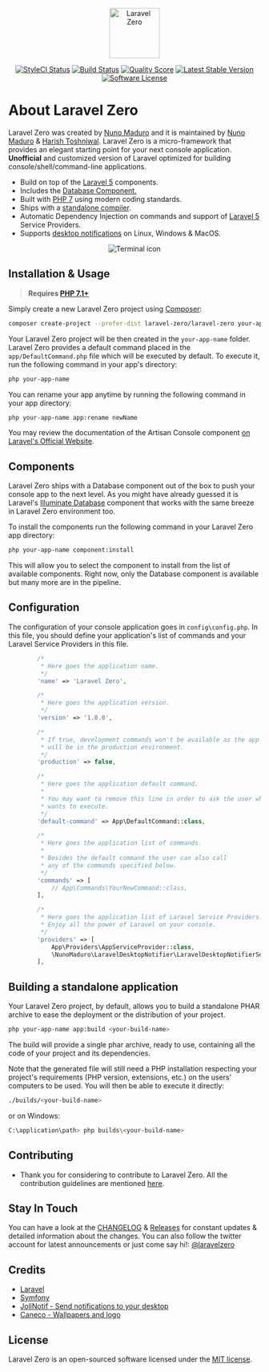 <p align="center">
    <img title="Laravel Zero" height="100" src="https://raw.githubusercontent.com/laravel-zero/docs/master/images/logo/laravel-zero-readme.png" />
</p>
<p align="center">
  <a href="https://styleci.io/repos/96572957"><img src="https://styleci.io/repos/96572957/shield" alt="StyleCI Status"></img></a>
  <a href="https://travis-ci.org/laravel-zero/framework"><img src="https://img.shields.io/travis/laravel-zero/framework/stable.svg?style=flat-square" alt="Build Status"></img></a>
  <a href="https://scrutinizer-ci.com/g/laravel-zero/framework"><img src="https://img.shields.io/scrutinizer/g/laravel-zero/framework.svg?style=flat-square" alt="Quality Score"></img></a>
  <a href="https://packagist.org/packages/laravel-zero/framework"><img src="https://poser.pugx.org/laravel-zero/framework/v/stable.svg" alt="Latest Stable Version"></a>
  <a href="LICENSE"><img src="https://img.shields.io/badge/license-MIT-brightgreen.svg?style=flat-square" alt="Software License"></img></a>
</p>

About Laravel Zero
================

Laravel Zero was created by [Nuno Maduro](https://github.com/nunomaduro) and it is maintained by [Nuno Maduro](https://github.com/nunomaduro) & [Harish Toshniwal](https://github.com/introwit). Laravel Zero is a micro-framework that provides an elegant starting point for your next console application.
**Unofficial** and customized version of Laravel optimized for building console/shell/command-line applications.

- Build on top of the [Laravel 5](https://laravel.com) components.
- Includes the [Database Component.](#components)
- Built with [PHP 7](https://php.net) using modern coding standards.
- Ships with a [standalone compiler](#build-a-standalone-application).
- Automatic Dependency Injection on commands and support of [Laravel 5](https://laravel.com) Service Providers.
- Supports [desktop notifications](https://github.com/laravel-zero/laravel-zero) on Linux, Windows & MacOS.

<p align="center">
    <img title="Terminal icon" src="https://raw.githubusercontent.com/laravel-zero/docs/master/images/code.png" />
</p>

## Installation & Usage

> **Requires [PHP 7.1+](https://php.net/releases/)**

Simply create a new Laravel Zero project using [Composer](https://getcomposer.org):

```bash
composer create-project --prefer-dist laravel-zero/laravel-zero your-app-name
```

Your Laravel Zero project will be then created in the `your-app-name` folder. Laravel Zero provides a default command placed in the `app/DefaultCommand.php` file which will be executed by default. To execute it, run the following command in your app's directory:

```bash
php your-app-name
```

You can rename your app anytime by running the following command in your app directory:

```sh
php your-app-name app:rename newName
```

You may review the documentation of the Artisan Console component [on Laravel's Official Website](https://laravel.com/docs/5.4/artisan).

<a href="components"></a>

## Components

Laravel Zero ships with a Database component out of the box to push your console app to the next level. As you might have already guessed it is Laravel's [Illuminate Database](https://github.com/illuminate/database) component that works with the same breeze in Laravel Zero environment too.

To install the components run the following command in your Laravel Zero app directory:

```sh
php your-app-name component:install
```

This will allow you to select the component to install from the list of available components. Right now, only the Database component is available but many more are in the pipeline.

<a name="configuration"></a>

## Configuration

The configuration of your console application goes in `config\config.php`. In this file, you should
define your application's list of commands and your Laravel Service Providers in this file.

```php
        /*
         * Here goes the application name.
         */
        'name' => 'Laravel Zero',

        /*
         * Here goes the application version.
         */
        'version' => '1.0.0',

        /*
         * If true, development commands won't be available as the app
         * will be in the production environment.
         */
        'production' => false,

        /*
         * Here goes the application default command.
         *
         * You may want to remove this line in order to ask the user what command he
         * wants to execute.
         */
        'default-command' => App\DefaultCommand::class,

        /*
         * Here goes the application list of commands.
         *
         * Besides the default command the user can also call
         * any of the commands specified below.
         */
        'commands' => [
            // App\Commands\YourNewCommand::class,
        ],

        /*
         * Here goes the application list of Laravel Service Providers.
         * Enjoy all the power of Laravel on your console.
         */
        'providers' => [
            App\Providers\AppServiceProvider::class,
            \NunoMaduro\LaravelDesktopNotifier\LaravelDesktopNotifierServiceProvider::class,
        ],
```

<a name="build-a-standalone-application"></a>
## Building a standalone application

Your Laravel Zero project, by default, allows you to build a standalone PHAR archive to ease the deployment or the distribution of your project.

```sh
php your-app-name app:build <your-build-name>
```

The build will provide a single phar archive, ready to use, containing all the code of your project and its dependencies.

Note that the generated file will still need a PHP installation respecting your project's requirements (PHP version, extensions, etc.) on the users' computers to be used. You will then be able to execute it directly:

```sh
./builds/<your-build-name>
```

or on Windows:

```sh
C:\application\path> php builds\<your-build-name>
```

## Contributing

- Thank you for considering to contribute to Laravel Zero. All the contribution guidelines are mentioned [here](CONTRIBUTING.md).

## Stay In Touch

You can have a look at the [CHANGELOG](CHANGELOG.md) & [Releases](https://github.com/laravel-zero/laravel-zero/releases) for constant updates & detailed information about the changes. You can also follow the twitter account for latest announcements or just come say hi!: [@laravelzero](https://twitter.com/laravelzero)

## Credits

- [Laravel](https://laravel.com)
- [Symfony](https://symfony.com)
- [JoliNotif - Send notifications to your desktop](https://github.com/jolicode/JoliNotif)
- [Caneco - Wallpapers and logo](https://github.com/caneco)

## License

Laravel Zero is an open-sourced software licensed under the [MIT license](LICENSE.md).
